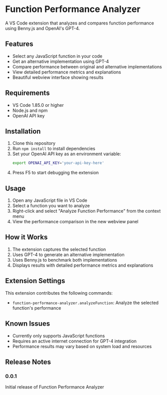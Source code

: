 # Function Performance Analyzer

A VS Code extension that analyzes and compares function performance using Benny.js and OpenAI's GPT-4.

## Features

- Select any JavaScript function in your code
- Get an alternative implementation using GPT-4
- Compare performance between original and alternative implementations
- View detailed performance metrics and explanations
- Beautiful webview interface showing results

## Requirements

- VS Code 1.85.0 or higher
- Node.js and npm
- OpenAI API key

## Installation

1. Clone this repository
2. Run `npm install` to install dependencies
3. Set your OpenAI API key as an environment variable:
   ```bash
   export OPENAI_API_KEY='your-api-key-here'
   ```
4. Press F5 to start debugging the extension

## Usage

1. Open any JavaScript file in VS Code
2. Select a function you want to analyze
3. Right-click and select "Analyze Function Performance" from the context menu
4. View the performance comparison in the new webview panel

## How it Works

1. The extension captures the selected function
2. Uses GPT-4 to generate an alternative implementation
3. Uses Benny.js to benchmark both implementations
4. Displays results with detailed performance metrics and explanations

## Extension Settings

This extension contributes the following commands:

* `function-performance-analyzer.analyzeFunction`: Analyze the selected function's performance

## Known Issues

- Currently only supports JavaScript functions
- Requires an active internet connection for GPT-4 integration
- Performance results may vary based on system load and resources

## Release Notes

### 0.0.1

Initial release of Function Performance Analyzer 